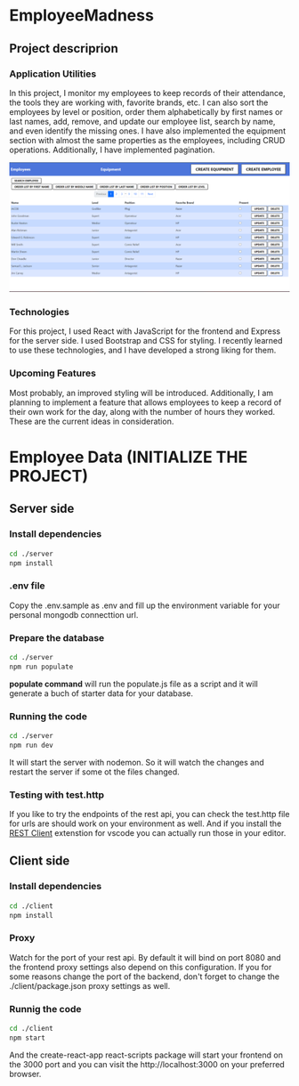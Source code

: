 # EmployeeMadness

## Project descriprion

### Application Utilities
In this project, I monitor my employees to keep records of their attendance, the tools they are working with, favorite brands, etc. I can also sort the employees by level or position, order them alphabetically by first names or last names, add, remove, and update our employee list, search by name, and even identify the missing ones. I have also implemented the equipment section with almost the same properties as the employees, including CRUD operations. Additionally, I have implemented pagination. 

![Alt text](ReadMeImages/image-1.png)

### Technologies
For this project, I used React with JavaScript for the frontend and Express for the server side. I used Bootstrap and CSS for styling. I recently learned to use these technologies, and I have developed a strong liking for them.

### Upcoming Features
Most probably, an improved styling will be introduced. Additionally, I am planning to implement a feature that allows employees to keep a record of their own work for the day, along with the number of hours they worked. These are the current ideas in consideration.


# Employee Data (INITIALIZE THE PROJECT)

## Server side

### Install dependencies
```bash
cd ./server
npm install
```

### .env file
Copy the .env.sample as .env and fill up the environment variable for your personal mongodb connecttion url.

### Prepare the database

```bash
cd ./server
npm run populate
```

**populate command** will run the populate.js file as a script and it will generate a buch of starter data for your database. 

### Running the code

```bash
cd ./server
npm run dev
```

It will start the server with nodemon. So it will watch the changes and restart the server if some ot the files changed.

### Testing with test.http

If you like to try the endpoints of the rest api, you can check the test.http file for urls are should work on your environment as well. And if you install the [REST Client](https://marketplace.visualstudio.com/items?itemName=humao.rest-client) extenstion for vscode you can actually run those in your editor.



## Client side

### Install dependencies

```bash
cd ./client
npm install
```

### Proxy

Watch for the port of your rest api. By default it will bind on port 8080 and the frontend proxy settings also depend on this configuration. If you for some reasons change the port of the backend, don't forget to change the ./client/package.json proxy settings as well.

### Runnig the code

```bash
cd ./client
npm start
```

And the create-react-app react-scripts package will start your frontend on the 3000 port and you can visit the http://localhost:3000 on your preferred browser.

